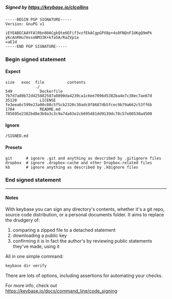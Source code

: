 ##### Signed by https://keybase.io/clcollins
```
-----BEGIN PGP SIGNATURE-----
Version: GnuPG v1

iEYEABECAAYFAlRbn80ACgkQte6EFif3vzfEkACgpGPX8p+4s0FNQnF1UKgQ9mPk
yKcAnRHu7mssoNM33K+kfa5A/RaZVp1a
=aE1d
-----END PGP SIGNATURE-----

```

<!-- END SIGNATURES -->

### Begin signed statement 

#### Expect

```
size   exec  file          contents                                                        
             ./                                                                            
549            Dockerfile  7b7d7a80b72d425882587a0890da4239ca1c6ee7096d5382ba4e7c38ec7ae67d
35120          LICENSE     fe3eea6c599e23a00c08c5f5cb2320c30adc8f8687db5fcec9b79a662c53ff6b
1784           README.md   785695e2382bd8e3b9a3c3c9a74a83e2cb695481dd9139dc70c57e80530a4500
```

#### Ignore

```
/SIGNED.md
```

#### Presets

```
git      # ignore .git and anything as described by .gitignore files
dropbox  # ignore .dropbox-cache and other Dropbox-related files    
kb       # ignore anything as described by .kbignore files          
```

<!-- summarize version = 0.0.9 -->

### End signed statement

<hr>

#### Notes

With keybase you can sign any directory's contents, whether it's a git repo,
source code distribution, or a personal documents folder. It aims to replace the drudgery of:

  1. comparing a zipped file to a detached statement
  2. downloading a public key
  3. confirming it is in fact the author's by reviewing public statements they've made, using it

All in one simple command:

```bash
keybase dir verify
```

There are lots of options, including assertions for automating your checks.

For more info, check out https://keybase.io/docs/command_line/code_signing